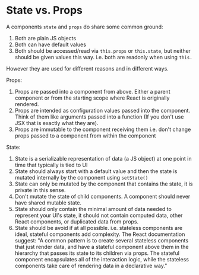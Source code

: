 # State vs. Props

A components `state` and `props` do share some common ground:

1. Both are plain JS objects
2. Both can have default values
3. Both should be accessed/read via `this.props` or `this.state`, but neither should be given values this way. i.e. both are readonly when using `this.`

However they are used for different reasons and in different ways.

Props:

1. Props are passed into a component from above. Either a parent component or from the starting scope where React is originally rendered.
2. Props are intended as configuration values passed into the component. Think of them like arguments passed into a function (If you don't use JSX that is exactly what they are).
3. Props are immutable to the component receiving them i.e. don't change props passed to a component from within the component

State:

1. State is a serializable representation of data (a JS object) at one point in time that typically is tied to UI
2. State should always start with a default value and then the state is mutated internally by the component using `setState()`
3. State can only be mutated by the component that contains the state, it is private in this sense.
4. Don't mutate the state of child components. A component should never have shared mutable state.
5. State should only contain the minimal amount of data needed to represent your UI's state, it should not contain computed data, other React components, or duplicated data from props.
6. State should be avoid if at all possible. i.e. stateless components are ideal, stateful components add complexity. The React documentation suggest: "A common pattern is to create several stateless components that just render data, and have a stateful component above them in the hierarchy that passes its state to its children via props. The stateful component encapsulates all of the interaction logic, while the stateless components take care of rendering data in a declarative way."
